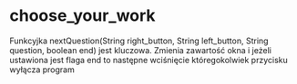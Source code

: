 # choose_your_work
Funkcyjka nextQuestion(String right_button, String left_button, String question, boolean end) jest kluczowa. Zmienia zawartość okna i jeżeli ustawiona jest flaga end to następne wciśnięcie któregokolwiek przycisku wyłącza program
